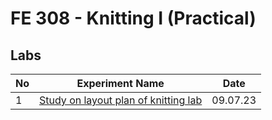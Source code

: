 # FE 308 - Knitting I (Practical)

## Labs

| No  | Experiment Name                                       | Date     |
| --- | ----------------------------------------------------- | -------- |
| 1   | [Study on layout plan of knitting lab ](./labs/01.md) | 09.07.23 |
